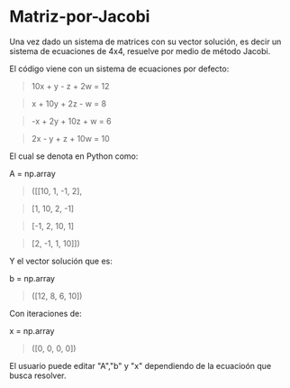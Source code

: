 # Matriz-por-Jacobi
Una vez dado un sistema de matrices con su vector solución, es decir un sistema de ecuaciones de 4x4, resuelve por medio de método Jacobi.

El código viene con un sistema de ecuaciones por defecto:

>10x + y  - z + 2w  = 12

>x  + 10y + 2z - w  = 8

>-x + 2y  + 10z + w = 6

>2x  - y + z + 10w = 10

El cual se denota en Python como:

A = np.array

>([[10, 1, -1, 2],

>[1, 10, 2, -1]

>[-1, 2, 10, 1]

>[2, -1, 1, 10]])

Y el vector solución que es:

b = np.array

>([12, 8, 6, 10])

Con iteraciones de:

x = np.array

>([0, 0, 0, 0])

El usuario puede editar "A","b" y "x" dependiendo de la ecuacioón que busca resolver. 
